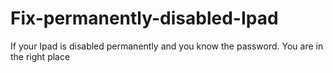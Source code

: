# Fix-permanently-disabled-Ipad
If your Ipad is disabled permanently and you know the password. You are in the right place
